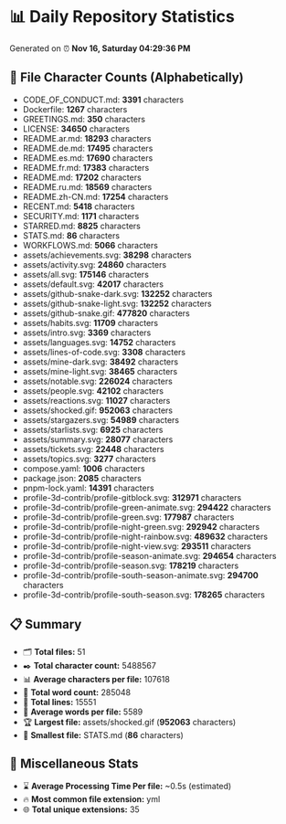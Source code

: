 # 📊 Daily Repository Statistics
Generated on ⏰ **Nov 16, Saturday 04:29:36 PM**

## 📂 File Character Counts (Alphabetically)
- CODE_OF_CONDUCT.md: **3391** characters
- Dockerfile: **1267** characters
- GREETINGS.md: **350** characters
- LICENSE: **34650** characters
- README.ar.md: **18293** characters
- README.de.md: **17495** characters
- README.es.md: **17690** characters
- README.fr.md: **17383** characters
- README.md: **17202** characters
- README.ru.md: **18569** characters
- README.zh-CN.md: **17254** characters
- RECENT.md: **5418** characters
- SECURITY.md: **1171** characters
- STARRED.md: **8825** characters
- STATS.md: **86** characters
- WORKFLOWS.md: **5066** characters
- assets/achievements.svg: **38298** characters
- assets/activity.svg: **24860** characters
- assets/all.svg: **175146** characters
- assets/default.svg: **42017** characters
- assets/github-snake-dark.svg: **132252** characters
- assets/github-snake-light.svg: **132252** characters
- assets/github-snake.gif: **477820** characters
- assets/habits.svg: **11709** characters
- assets/intro.svg: **3369** characters
- assets/languages.svg: **14752** characters
- assets/lines-of-code.svg: **3308** characters
- assets/mine-dark.svg: **38492** characters
- assets/mine-light.svg: **38465** characters
- assets/notable.svg: **226024** characters
- assets/people.svg: **42102** characters
- assets/reactions.svg: **11027** characters
- assets/shocked.gif: **952063** characters
- assets/stargazers.svg: **54989** characters
- assets/starlists.svg: **6925** characters
- assets/summary.svg: **28077** characters
- assets/tickets.svg: **22448** characters
- assets/topics.svg: **3277** characters
- compose.yaml: **1006** characters
- package.json: **2085** characters
- pnpm-lock.yaml: **14391** characters
- profile-3d-contrib/profile-gitblock.svg: **312971** characters
- profile-3d-contrib/profile-green-animate.svg: **294422** characters
- profile-3d-contrib/profile-green.svg: **177987** characters
- profile-3d-contrib/profile-night-green.svg: **292942** characters
- profile-3d-contrib/profile-night-rainbow.svg: **489632** characters
- profile-3d-contrib/profile-night-view.svg: **293511** characters
- profile-3d-contrib/profile-season-animate.svg: **294654** characters
- profile-3d-contrib/profile-season.svg: **178219** characters
- profile-3d-contrib/profile-south-season-animate.svg: **294700** characters
- profile-3d-contrib/profile-south-season.svg: **178265** characters

## 📋 Summary
- 🗂️ **Total files:** 51
- ✒️ **Total character count:** 5488567
- 📊 **Average characters per file:** 107618
- 📝 **Total word count:** 285048
- 🧾 **Total lines:** 15551
- 📐 **Average words per file:** 5589
- 🏆 **Largest file:** assets/shocked.gif (**952063** characters)
- 🥉 **Smallest file:** STATS.md (**86** characters)

## 🌟 Miscellaneous Stats
- ⌛ **Average Processing Time Per file:** ~0.5s (estimated)
- 🔥 **Most common file extension:** yml
- 🌐 **Total unique extensions:** 35
